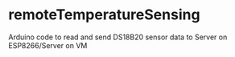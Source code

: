 # remoteTemperatureSensing
Arduino code to read and send DS18B20 sensor data to Server on ESP8266/Server on VM
